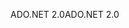 <span data-ttu-id="9d334-101">ADO.NET 2.0</span><span class="sxs-lookup"><span data-stu-id="9d334-101">ADO.NET 2.0</span></span>